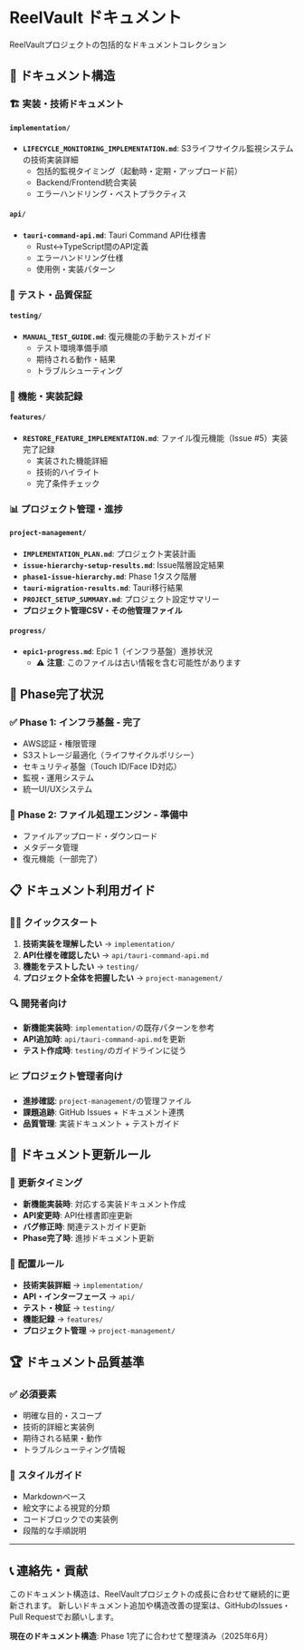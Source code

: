 # ReelVault ドキュメント

ReelVaultプロジェクトの包括的なドキュメントコレクション

## 📂 ドキュメント構造

### 🏗️ **実装・技術ドキュメント**
#### `implementation/`
- **`LIFECYCLE_MONITORING_IMPLEMENTATION.md`**: S3ライフサイクル監視システムの技術実装詳細
  - 包括的監視タイミング（起動時・定期・アップロード前）
  - Backend/Frontend統合実装
  - エラーハンドリング・ベストプラクティス

#### `api/`
- **`tauri-command-api.md`**: Tauri Command API仕様書
  - Rust↔TypeScript間のAPI定義
  - エラーハンドリング仕様
  - 使用例・実装パターン

### 🧪 **テスト・品質保証**
#### `testing/`
- **`MANUAL_TEST_GUIDE.md`**: 復元機能の手動テストガイド
  - テスト環境準備手順
  - 期待される動作・結果
  - トラブルシューティング

### 🎯 **機能・実装記録**
#### `features/`
- **`RESTORE_FEATURE_IMPLEMENTATION.md`**: ファイル復元機能（Issue #5）実装完了記録
  - 実装された機能詳細
  - 技術的ハイライト
  - 完了条件チェック

### 📊 **プロジェクト管理・進捗**
#### `project-management/`
- **`IMPLEMENTATION_PLAN.md`**: プロジェクト実装計画
- **`issue-hierarchy-setup-results.md`**: Issue階層設定結果
- **`phase1-issue-hierarchy.md`**: Phase 1タスク階層
- **`tauri-migration-results.md`**: Tauri移行結果
- **`PROJECT_SETUP_SUMMARY.md`**: プロジェクト設定サマリー
- **プロジェクト管理CSV・その他管理ファイル**

#### `progress/`
- **`epic1-progress.md`**: Epic 1（インフラ基盤）進捗状況
  - ⚠️ **注意**: このファイルは古い情報を含む可能性があります

## 🎯 **Phase完了状況**

### ✅ **Phase 1: インフラ基盤** - **完了**
- AWS認証・権限管理
- S3ストレージ最適化（ライフサイクルポリシー）
- セキュリティ基盤（Touch ID/Face ID対応）
- 監視・運用システム
- 統一UI/UXシステム

### 🚧 **Phase 2: ファイル処理エンジン** - **準備中**
- ファイルアップロード・ダウンロード
- メタデータ管理
- 復元機能（一部完了）

## 📋 **ドキュメント利用ガイド**

### 🏃‍♂️ **クイックスタート**
1. **技術実装を理解したい** → `implementation/`
2. **API仕様を確認したい** → `api/tauri-command-api.md`
3. **機能をテストしたい** → `testing/`
4. **プロジェクト全体を把握したい** → `project-management/`

### 🔍 **開発者向け**
- **新機能実装時**: `implementation/`の既存パターンを参考
- **API追加時**: `api/tauri-command-api.md`を更新
- **テスト作成時**: `testing/`のガイドラインに従う

### 📈 **プロジェクト管理者向け**
- **進捗確認**: `project-management/`の管理ファイル
- **課題追跡**: GitHub Issues + ドキュメント連携
- **品質管理**: 実装ドキュメント + テストガイド

## 🔄 **ドキュメント更新ルール**

### 📝 **更新タイミング**
- **新機能実装時**: 対応する実装ドキュメント作成
- **API変更時**: API仕様書即座更新
- **バグ修正時**: 関連テストガイド更新
- **Phase完了時**: 進捗ドキュメント更新

### 📍 **配置ルール**
- **技術実装詳細** → `implementation/`
- **API・インターフェース** → `api/`
- **テスト・検証** → `testing/`
- **機能記録** → `features/`
- **プロジェクト管理** → `project-management/`

## 🏆 **ドキュメント品質基準**

### ✅ **必須要素**
- 明確な目的・スコープ
- 技術的詳細と実装例
- 期待される結果・動作
- トラブルシューティング情報

### 🎨 **スタイルガイド**
- Markdownベース
- 絵文字による視覚的分類
- コードブロックでの実装例
- 段階的な手順説明

---

## 📞 **連絡先・貢献**

このドキュメント構造は、ReelVaultプロジェクトの成長に合わせて継続的に更新されます。
新しいドキュメント追加や構造改善の提案は、GitHubのIssues・Pull Requestでお願いします。

**現在のドキュメント構造**: Phase 1完了に合わせて整理済み（2025年6月） 